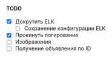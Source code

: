 #### TODO

- [x] Докрутить ELK
     - [ ] Сохранение конфигурации ELK
- [x] Прокинуть логирование
- [ ] Изображения
- [ ] Получение объявления по ID
